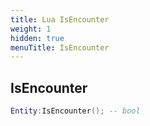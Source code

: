 ```yaml
---
title: Lua IsEncounter
weight: 1
hidden: true
menuTitle: IsEncounter
---
```

## IsEncounter
```lua
Entity:IsEncounter(); -- bool
```